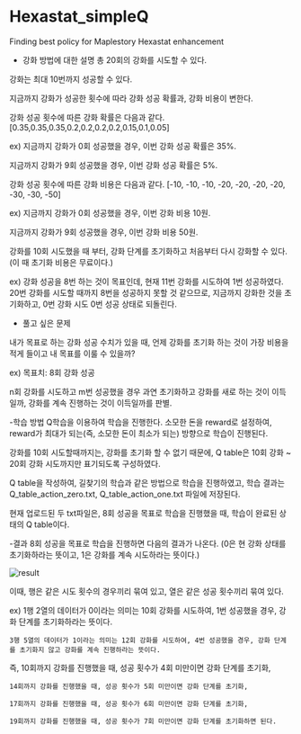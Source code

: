 # Hexastat_simpleQ
Finding best policy for Maplestory Hexastat enhancement
- 강화 방법에 대한 설명
총 20회의 강화를 시도할 수 있다.

강화는 최대 10번까지 성공할 수 있다. 

지금까지 강화가 성공한 횟수에 따라 강화 성공 확률과, 강화 비용이 변한다.

강화 성공 횟수에 따른 강화 확률은 다음과 같다. [0.35,0.35,0.35,0.2,0.2,0.2,0.2,0.15,0.1,0.05]

ex) 지금까지 강화가 0회 성공했을 경우, 이번 강화 성공 확률은 35%.

지금까지 강화가 9회 성공했을 경우, 이번 강화 성공 확률은 5%.
    
강화 성공 횟수에 따른 강화 비용은 다음과 같다. [-10, -10, -10, -20, -20, -20, -20, -30, -30, -50]

ex) 지금까지 강화가 0회 성공했을 경우, 이번 강화 비용 10원.

지금까지 강화가 9회 성공했을 경우, 이번 강화 비용 50원.
    
강화를 10회 시도했을 때 부터, 강화 단계를 초기화하고 처음부터 다시 강화할 수 있다. (이 때 초기화 비용은 무료이다.)

ex) 강화 성공을 8번 하는 것이 목표인데, 현재 11번 강화를 시도하여 1번 성공하였다. 20번 강화를 시도할 때까지 8번을 성공하지 못할 것 같으므로, 지금까지 강화한 것을 초기화하고, 0번 강화 시도 0번 성공 상태로 되돌린다.

- 풀고 싶은 문제

내가 목표로 하는 강화 성공 수치가 있을 때, 언제 강화를 초기화 하는 것이 가장 비용을 적게 들이고 내 목표를 이룰 수 있을까?

ex) 목표치: 8회 강화 성공

n회 강화를 시도하고 m번 성공했을 경우 과연 초기화하고 강화를 새로 하는 것이 이득일까, 강화를 계속 진행하는 것이 이득일까를 판별.

-학습 방법
Q학습을 이용하여 학습을 진행한다. 소모한 돈을 reward로 설정하여, reward가 최대가 되는(즉, 소모한 돈이 최소가 되는) 방향으로 학습이 진행된다.

강화를 10회 시도할때까지는, 강화를 초기화 할 수 없기 때문에, Q table은 10회 강화 ~ 20회 강화 시도까지만 표기되도록 구성하였다.

Q table을 작성하여, 길찾기의 학습과 같은 방법으로 학습을 진행하였고, 학습 결과는 Q_table_action_zero.txt, Q_table_action_one.txt 파일에 저장된다.

현재 업로드된 두 txt파일은, 8회 성공을 목표로 학습을 진행했을 때, 학습이 완료된 상태의 Q table이다.

-결과
8회 성공을 목표로 학습을 진행하면 다음의 결과가 나온다. (0은 현 강화 상태를 초기화하라는 뜻이고, 1은 강화를 계속 시도하라는 뜻이다.)

![result](https://github.com/baesh/Hexastat_simpleQ/assets/18441461/573289ff-a035-4e3d-b6df-9378047eed27)

이때, 행은 같은 시도 횟수의 경우끼리 묶여 있고, 열은 같은 성공 횟수끼리 묶여 있다.

ex) 1행 2열의 데이터가 0이라는 의미는 10회 강화를 시도하여, 1번 성공했을 경우, 강화 단계를 초기화하라는 뜻이다.

    3행 5열의 데이터가 1이라는 의미는 12회 강화를 시도하여, 4번 성공했을 경우, 강화 단계를 초기화지 않고 강화를 계속 진행하라는 뜻이다.


즉, 10회까지 강화를 진행했을 때, 성공 횟수가 4회 미만이면 강화 단계를 초기화,

    14회까지 강화를 진행했을 때, 성공 횟수가 5회 미만이면 강화 단계를 초기화,

    17회까지 강화를 진행했을 때, 성공 횟수가 6회 미만이면 강화 단계를 초기화,

    19회까지 강화를 진행했을 때, 성공 횟수가 7회 미만이면 강화 단계를 초기화하면 된다.
